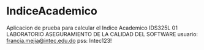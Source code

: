 # IndiceAcademico
Aplicacion de prueba para calcular el Indice Academico 
IDS325L 01 LABORATORIO ASEGURAMIENTO DE LA CALIDAD DEL SOFTWARE
usuario: francia.mejia@intec.edu.do
pss: Intec123!
